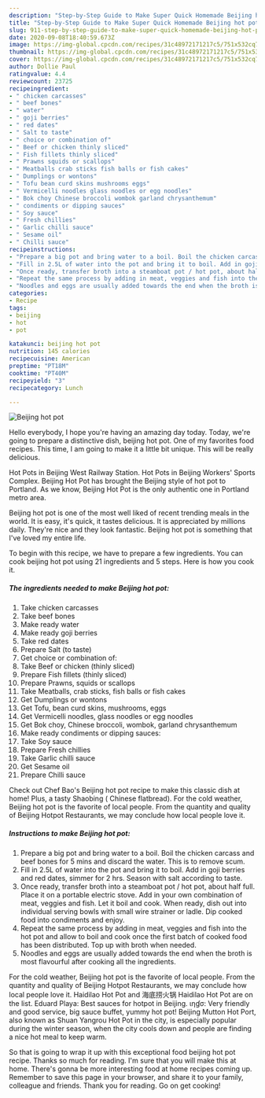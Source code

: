 ```yaml
---
description: "Step-by-Step Guide to Make Super Quick Homemade Beijing hot pot"
title: "Step-by-Step Guide to Make Super Quick Homemade Beijing hot pot"
slug: 911-step-by-step-guide-to-make-super-quick-homemade-beijing-hot-pot
date: 2020-09-08T18:40:59.673Z
image: https://img-global.cpcdn.com/recipes/31c48972171217c5/751x532cq70/beijing-hot-pot-recipe-main-photo.jpg
thumbnail: https://img-global.cpcdn.com/recipes/31c48972171217c5/751x532cq70/beijing-hot-pot-recipe-main-photo.jpg
cover: https://img-global.cpcdn.com/recipes/31c48972171217c5/751x532cq70/beijing-hot-pot-recipe-main-photo.jpg
author: Dollie Paul
ratingvalue: 4.4
reviewcount: 23725
recipeingredient:
- " chicken carcasses"
- " beef bones"
- " water"
- " goji berries"
- " red dates"
- " Salt to taste"
- " choice or combination of"
- " Beef or chicken thinly sliced"
- " Fish fillets thinly sliced"
- " Prawns squids or scallops"
- " Meatballs crab sticks fish balls or fish cakes"
- " Dumplings or wontons"
- " Tofu bean curd skins mushrooms eggs"
- " Vermicelli noodles glass noodles or egg noodles"
- " Bok choy Chinese broccoli wombok garland chrysanthemum"
- " condiments or dipping sauces"
- " Soy sauce"
- " Fresh chillies"
- " Garlic chilli sauce"
- " Sesame oil"
- " Chilli sauce"
recipeinstructions:
- "Prepare a big pot and bring water to a boil. Boil the chicken carcass and beef bones for 5 mins and discard the water. This is to remove scum."
- "Fill in 2.5L of water into the pot and bring it to boil. Add in goji berries and red dates, simmer for 2 hrs. Season with salt according to taste."
- "Once ready, transfer broth into a steamboat pot / hot pot, about half full. Place it on a portable electric stove. Add in your own combination of meat, veggies and fish. Let it boil and cook. When ready, dish out into individual serving bowls with small wire strainer or ladle. Dip cooked food into condiments and enjoy."
- "Repeat the same process by adding in meat, veggies and fish into the hot pot and allow to boil and cook once the first batch of cooked food has been distributed. Top up with broth when needed."
- "Noodles and eggs are usually added towards the end when the broth is most flavourful after cooking all the ingredients."
categories:
- Recipe
tags:
- beijing
- hot
- pot

katakunci: beijing hot pot 
nutrition: 145 calories
recipecuisine: American
preptime: "PT18M"
cooktime: "PT40M"
recipeyield: "3"
recipecategory: Lunch

---
```



![Beijing hot pot](https://img-global.cpcdn.com/recipes/31c48972171217c5/751x532cq70/beijing-hot-pot-recipe-main-photo.jpg)

Hello everybody, I hope you're having an amazing day today. Today, we're going to prepare a distinctive dish, beijing hot pot. One of my favorites food recipes. This time, I am going to make it a little bit unique. This will be really delicious.

Hot Pots in Beijing West Railway Station. Hot Pots in Beijing Workers&#39; Sports Complex. Beijing Hot Pot has brought the Beijing style of hot pot to Portland. As we know, Beijing Hot Pot is the only authentic one in Portland metro area.

Beijing hot pot is one of the most well liked of recent trending meals in the world. It is easy, it's quick, it tastes delicious. It is appreciated by millions daily. They're nice and they look fantastic. Beijing hot pot is something that I've loved my entire life.


To begin with this recipe, we have to prepare a few ingredients. You can cook beijing hot pot using 21 ingredients and 5 steps. Here is how you cook it.

<!--inarticleads1-->

##### The ingredients needed to make Beijing hot pot:

1. Take  chicken carcasses
1. Take  beef bones
1. Make ready  water
1. Make ready  goji berries
1. Take  red dates
1. Prepare  Salt (to taste)
1. Get  choice or combination of:
1. Take  Beef or chicken (thinly sliced)
1. Prepare  Fish fillets (thinly sliced)
1. Prepare  Prawns, squids or scallops
1. Take  Meatballs, crab sticks, fish balls or fish cakes
1. Get  Dumplings or wontons
1. Get  Tofu, bean curd skins, mushrooms, eggs
1. Get  Vermicelli noodles, glass noodles or egg noodles
1. Get  Bok choy, Chinese broccoli, wombok, garland chrysanthemum
1. Make ready  condiments or dipping sauces:
1. Take  Soy sauce
1. Prepare  Fresh chillies
1. Take  Garlic chilli sauce
1. Get  Sesame oil
1. Prepare  Chilli sauce


Check out Chef Bao&#39;s Beijing hot pot recipe to make this classic dish at home! Plus, a tasty Shaobing ( Chinese flatbread). For the cold weather, Beijing hot pot is the favorite of local people. From the quantity and quality of Beijing Hotpot Restaurants, we may conclude how local people love it. 

<!--inarticleads2-->

##### Instructions to make Beijing hot pot:

1. Prepare a big pot and bring water to a boil. Boil the chicken carcass and beef bones for 5 mins and discard the water. This is to remove scum.
1. Fill in 2.5L of water into the pot and bring it to boil. Add in goji berries and red dates, simmer for 2 hrs. Season with salt according to taste.
1. Once ready, transfer broth into a steamboat pot / hot pot, about half full. Place it on a portable electric stove. Add in your own combination of meat, veggies and fish. Let it boil and cook. When ready, dish out into individual serving bowls with small wire strainer or ladle. Dip cooked food into condiments and enjoy.
1. Repeat the same process by adding in meat, veggies and fish into the hot pot and allow to boil and cook once the first batch of cooked food has been distributed. Top up with broth when needed.
1. Noodles and eggs are usually added towards the end when the broth is most flavourful after cooking all the ingredients.


For the cold weather, Beijing hot pot is the favorite of local people. From the quantity and quality of Beijing Hotpot Restaurants, we may conclude how local people love it. Haidilao Hot Pot and 海底捞火锅 Haidilao Hot Pot are on the list. Eduard Playa: Best sauces for hotpot in Beijing. ιηɠσ: Very friendly and good service, big sauce buffet, yummy hot pot! Beijing Mutton Hot Port, also known as Shuan Yangrou Hot Pot in the city, is especially popular during the winter season, when the city cools down and people are finding a nice hot meal to keep warm. 

So that is going to wrap it up with this exceptional food beijing hot pot recipe. Thanks so much for reading. I'm sure that you will make this at home. There's gonna be more interesting food at home recipes coming up. Remember to save this page in your browser, and share it to your family, colleague and friends. Thank you for reading. Go on get cooking!
